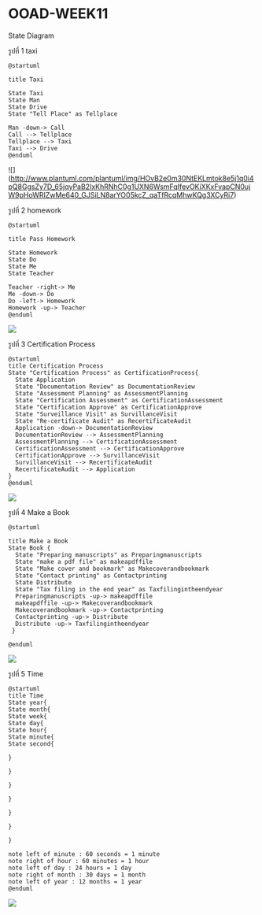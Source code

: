 # OOAD-WEEK11
State Diagram

รูปที่ 1 taxi
```
@startuml

title Taxi

State Taxi
State Man
State Drive
State "Tell Place" as Tellplace

Man -down-> Call
Call --> Tellplace
Tellplace --> Taxi
Taxi --> Drive
@enduml
```


![]    (http://www.plantuml.com/plantuml/img/HOvB2e0m30NtEKLmtok8e5j1q0i4pQ8GgsZy7D_65jqyPaB2IxKhRNhC0g1UXN6WsmFqIfevOKiXKxFvapCN0ujW9pHoWRIZwMe640_GJSiLN8arYO05kcZ_qaTfRcqMhwKQg3XCyRi7)          



รูปที่ 2 homework
```
@startuml

title Pass Homework

State Homework
State Do
State Me
State Teacher

Teacher -right-> Me
Me -down-> Do
Do -left-> Homework
Homework -up-> Teacher
@enduml
```

![](http://www.plantuml.com/plantuml/img/SoWkIImgAStDuU8goIp9ILK8I2mkLl38pqqjpo_Avk8ABaaiIKNm8LoNV2Z3DnNA24bDJCv8BUBYWZ8KT8ioqpDATEr0IdnJ5NHJyilpW3oWJfTy1TsSr3IG7DnO64D1jxG0A0uppI4rBmNeD000)


รูปที่ 3 Certification Process
```
@startuml
title Certification Process
State "Certification Process" as CertificationProcess{
  State Application
  State "Documentation Review" as DocumentationReview
  State "Assessment Planning" as AssessmentPlanning
  State "Certification Assessment" as CertificationAssessment
  State "Certification Approve" as CertificationApprove
  State "Surveillance Visit" as SurvillanceVisit
  State "Re-certificate Audit" as RecertificateAudit
  Application -down-> DocumentationReview
  DocumentationReview --> AssessmentPlanning
  AssessmentPlanning --> CertificationAssessment
  CertificationAssessment --> CertificationApprove
  CertificationApprove --> SurvillanceVisit
  SurvillanceVisit --> RecertificateAudit
  RecertificateAudit --> Application  
}
@enduml
```
![](http://www.plantuml.com/plantuml/img/TP91QiCm44NtSuh1UryX9BG720vaB-Hf6L0a8usTHUZTAqkk5TSoUFN-lB7qqJc8yZ8-382m6C8Fyi9Vh9MmitZrJbC803THGjXKqmPLs7fBy090pEPb6CmIhgpvT7fya9MyhQE9wPcMROBCYtK98UwUOxmQPItRxoGL_eUBiprtcTmVlMI7zZ1uDr55pK7nRgEVY4qyZIQyS-3ylnalDC4YTDJgTMCiRUmNfQCtdd2KulTMAxQzUzhsT51UXM8RfwkjxM6QFIxg8AbOQqSrdEPhzVn3QQxQoHxcMswU7_m0dCdsyTd_0W00)



รูปที่ 4 Make a Book

```
@startuml

title Make a Book
State Book {
  State "Preparing manuscripts" as Preparingmanuscripts
  State "make a pdf file" as makeapdffile
  State "Make cover and bookmark" as Makecoverandbookmark
  State "Contact printing" as Contactprinting
  State Distribute
  State "Tax filing in the end year" as Taxfilingintheendyear
  Preparingmanuscripts -up-> makeapdffile
  makeapdffile -up-> Makecoverandbookmark
  Makecoverandbookmark -up-> Contactprinting
  Contactprinting -up-> Distribute
  Distribute -up-> Taxfilingintheendyear
 }

@enduml
```
![](http://www.plantuml.com/plantuml/img/TPBDRi8m48JlVeeHTrwXGgLN92Jw0ako52k9OzaRr0hnxgmTGr9-f1ooy-riPgIieb2GeMkD4IijOqCDW_3PzuqnEo7X_8wpWG56OR4Dx2bOzuEEt12hOBt41IZYJcPWydNZSLyVSB0jPqVII9KaJ9ivHjMVE81SZRr6w2WqsP5OHafkO7AkUoTK2Roc40sIBKMyQVVjBnibsFqWiqz_qszAbzfP1paoM1FyCOLyIl58zTIH5IMYRdrUbSToyCkFnvRpiMoyQVLABexdKWzAsVjNSXeAVTldOinAH_qthW00)


รูปที่ 5 Time

```
@startuml
title Time
State year{
State month{
State week{
State day{
State hour{
State minute{
State second{

}

}

}

}

}

}

}

note left of minute : 60 seconds = 1 minute
note right of hour : 60 minutes = 1 hour
note left of day : 24 hours = 1 day
note right of month : 30 days = 1 month
note left of year : 12 months = 1 year
@enduml
```

![](http://www.plantuml.com/plantuml/img/RP1H2i8m38RVUueSOPlYWo3i3dg1uZ9RN5leCcI8TpTjQd4YzA7__tz9slGpwKYBcvGYInF2nJfKwaoQ45RKyVaHBdWoLJqGxrKCUgrt4vQl6kiNmYfdl0O_i7pzEpumCk584CPI2KSuDALiXXEqnHSssfl9S9efgCI29dVRbD_9MBVFaK1i_JJB_sHirwImJ4tUjbVQ3LDj9w5moLIgHp_mHjy0)







